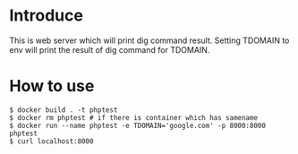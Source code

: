 # Introduce
This is web server which will print dig command result.
Setting TDOMAIN to env will print the result of dig command for TDOMAIN.

# How to use
```
$ docker build . -t phptest
$ docker rm phptest # if there is container which has samename 
$ docker run --name phptest -e TDOMAIN='google.com' -p 8000:8000 phptest
$ curl localhost:8000
```
